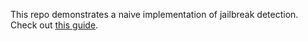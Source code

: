 This repo demonstrates a naive implementation of jailbreak detection. Check out [this guide](https://www.citadel.sh/blog/patching-an-ios-application-with-hopper).

